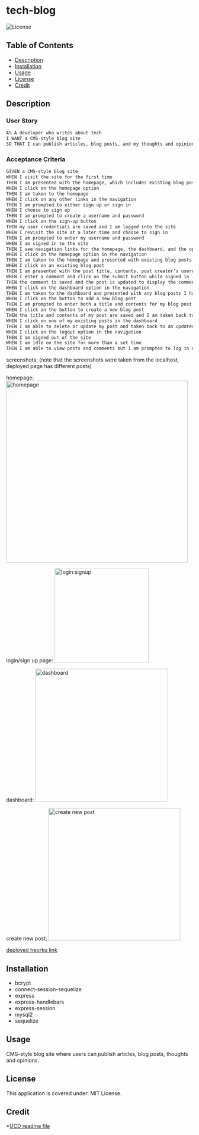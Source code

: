 # tech-blog

![License](https://img.shields.io/badge/License-MIT_License-lightblue.svg)

## Table of Contents

- [Description](#description)
- [Installation](#installation)
- [Usage](#usage)
- [License](#license)
- [Credit](#credit)

## Description

### User Story

```md
AS A developer who writes about tech
I WANT a CMS-style blog site
SO THAT I can publish articles, blog posts, and my thoughts and opinions
```

### Acceptance Criteria

```md
GIVEN a CMS-style blog site
WHEN I visit the site for the first time
THEN I am presented with the homepage, which includes existing blog posts if any have been posted; navigation links for the homepage and the dashboard; and the option to log in
WHEN I click on the homepage option
THEN I am taken to the homepage
WHEN I click on any other links in the navigation
THEN I am prompted to either sign up or sign in
WHEN I choose to sign up
THEN I am prompted to create a username and password
WHEN I click on the sign-up button
THEN my user credentials are saved and I am logged into the site
WHEN I revisit the site at a later time and choose to sign in
THEN I am prompted to enter my username and password
WHEN I am signed in to the site
THEN I see navigation links for the homepage, the dashboard, and the option to log out
WHEN I click on the homepage option in the navigation
THEN I am taken to the homepage and presented with existing blog posts that include the post title and the date created
WHEN I click on an existing blog post
THEN I am presented with the post title, contents, post creator’s username, and date created for that post and have the option to leave a comment
WHEN I enter a comment and click on the submit button while signed in
THEN the comment is saved and the post is updated to display the comment, the comment creator’s username, and the date created
WHEN I click on the dashboard option in the navigation
THEN I am taken to the dashboard and presented with any blog posts I have already created and the option to add a new blog post
WHEN I click on the button to add a new blog post
THEN I am prompted to enter both a title and contents for my blog post
WHEN I click on the button to create a new blog post
THEN the title and contents of my post are saved and I am taken back to an updated dashboard with my new blog post
WHEN I click on one of my existing posts in the dashboard
THEN I am able to delete or update my post and taken back to an updated dashboard
WHEN I click on the logout option in the navigation
THEN I am signed out of the site
WHEN I am idle on the site for more than a set time
THEN I am able to view posts and comments but I am prompted to log in again before I can add, update, or delete posts
```

screenshots:
(note that the screenshots were taken from the localhost, deployed page has different posts)

homepage:
<img width="490" alt="homepage" src="https://github.com/Ivana-Djordjevic/tech-blog/assets/127266659/4007c522-93f8-4fc8-bec4-139722988cce">

login/sign up page:
<img width="254" alt="login:signup" src="https://github.com/Ivana-Djordjevic/tech-blog/assets/127266659/10e0e43a-9bce-446d-ae3c-907e210f402d">

dashboard:
<img width="358" alt="dashboard" src="https://github.com/Ivana-Djordjevic/tech-blog/assets/127266659/19b4ca28-56bf-4d44-b3c1-6a6a2e86930d">

create new post:
<img width="356" alt="create new post" src="https://github.com/Ivana-Djordjevic/tech-blog/assets/127266659/f3709ff4-f55f-43dc-98f5-b53f290ec199">

[deployed heorku link](https://techblogg-7083d95f8068.herokuapp.com/) 

## Installation

- bcrypt
- connect-session-sequelize
- express
- express-handlebars
- express-session
- mysql2
- sequelize

## Usage 

CMS-style blog site where users can publish articles, blog posts, thoughts and opinions.

## License

This application is covered under: MIT License.  

## Credit

*[UCD readme file](https://git.bootcampcontent.com/University-of-California---Davis/UCD-VIRT-FSF-PT-09-2023-U-LOLC/-/blob/main/14-MVC/02-Challenge/README.md)
